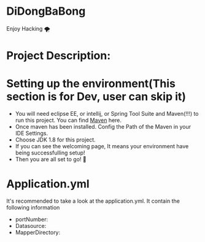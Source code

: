 # DiDongBaBong
Enjoy Hacking :tornado:

# Project Description:


# Setting up the environment(This section is for Dev, user can skip it)

* You will need eclipse EE, or intellij, or Spring Tool Suite and Maven(!!!) to run this project. 
You can find [Maven](https://maven.apache.org/) here. 
* Once maven has been installed. Config the Path of the Maven in your IDE Settings.
* Choose JDK 1.8 for this project.
* If you can see the welcoming page, It means your environment have being successfulling setup!
* Then you are all set to go! :tada:


# Application.yml
It's recommended to take a look at the application.yml. It contain the following information
* portNumber:
* Datasource:
* MapperDirectory:


